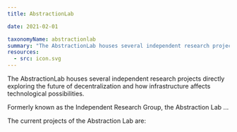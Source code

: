 ```yaml
---
title: AbstractionLab

date: 2021-02-01

taxonomyName: abstractionlab
summary: "The AbstractionLab houses several independent research projects directly exploring the future of decentralization and how infrastructure affects technological possibilities."
resources:
  - src: icon.svg
---
```


 The AbstractionLab houses several independent research projects directly exploring the future of decentralization and how infrastructure affects technological possibilities.

Formerly known as the Independent Research Group, the Abstraction Lab ...




The current projects of the Abstraction Lab are:


